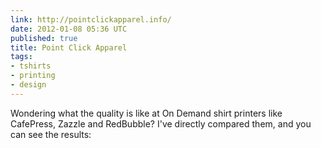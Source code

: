 ```yaml
---
link: http://pointclickapparel.info/
date: 2012-01-08 05:36 UTC
published: true
title: Point Click Apparel
tags:
- tshirts
- printing
- design
---
```


Wondering what the quality is like at On Demand shirt printers like CafePress, Zazzle and RedBubble? I've directly compared them, and you can see the results:

